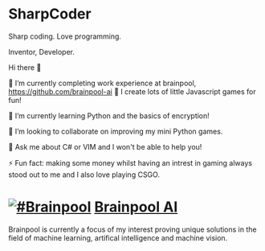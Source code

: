 # SharpCoder
Sharp coding. Love programming. 

Inventor, Developer.

Hi there 👋

🔭 I’m currently completing work experience at brainpool, https://github.com/brainpool-ai 🌇 I create lots of little Javascript games for fun!

🌱 I’m currently learning Python and the basics of encryption!

👯 I’m looking to collaborate on improving my mini Python games. 

💬 Ask me about C# or VIM and I won't be able to help you!

⚡ Fun fact: making some money whilst having an intrest in gaming always stood out to me and I also love playing CSGO. 

# [![#Brainpool](https://brainpool.ai/assets/img/logos/logo.png)](https://brainpool.ai) [Brainpool AI](https://brainpool.ai) 

 Brainpool is currently a focus of my interest proving unique solutions in the field of machine learning, artifical intelligence and machine vision. 
